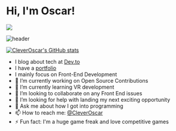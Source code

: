 # Hi, I'm Oscar! 

![](https://komarev.com/ghpvc/?username=cleveroscar)

![header](https://i.ibb.co/brx1vVq/Clever-Oscar.png)



[![CleverOscar's GitHub stats](https://github-readme-stats.vercel.app/api?username=cleveroscar)](https://github.com/cleveroscar/github-readme-stats)

- I blog about tech at [Dev.to](https://dev.to/cleveroscar) 
- I have a [portfolio](https://cleveroscar.dev/)
- I mainly focus on Front-End Development
- 🔭 I’m currently working on Open Source Contributions
- 🌱 I’m currently learning VR development
- 👯 I’m looking to collaborate on any Front End issues
- 🤔 I’m looking for help with landing my next exciting opportunity
- 💬 Ask me about how I got into programming
- 📫 How to reach me: [@CleverOscar](https://twitter.com/CleverOscarDev)
- ⚡ Fun fact: I'm a huge game freak and love competitive games 
